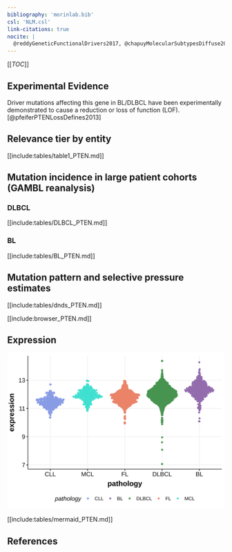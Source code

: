 ```yaml
---
bibliography: 'morinlab.bib'
csl: 'NLM.csl'
link-citations: true
nocite: |
  @reddyGeneticFunctionalDrivers2017, @chapuyMolecularSubtypesDiffuse2018, @loveGeneticLandscapeMutations2012, 
---
```

[[_TOC_]]


## Experimental Evidence

Driver mutations affecting this gene in BL/DLBCL have been experimentally demonstrated to cause a reduction or loss of function (LOF).[@pfeiferPTENLossDefines2013]

## Relevance tier by entity

[[include:tables/table1_PTEN.md]]

## Mutation incidence in large patient cohorts (GAMBL reanalysis)

### DLBCL
[[include:tables/DLBCL_PTEN.md]]

### BL
[[include:tables/BL_PTEN.md]]

## Mutation pattern and selective pressure estimates

[[include:tables/dnds_PTEN.md]]

[[include:browser_PTEN.md]]

## Expression
![](images/gene_expression/PTEN_by_pathology.svg)
<!-- ORIGIN: loveGeneticLandscapeMutations2012 -->
<!-- BL: loveGeneticLandscapeMutations2012 -->

[[include:tables/mermaid_PTEN.md]]

## References

